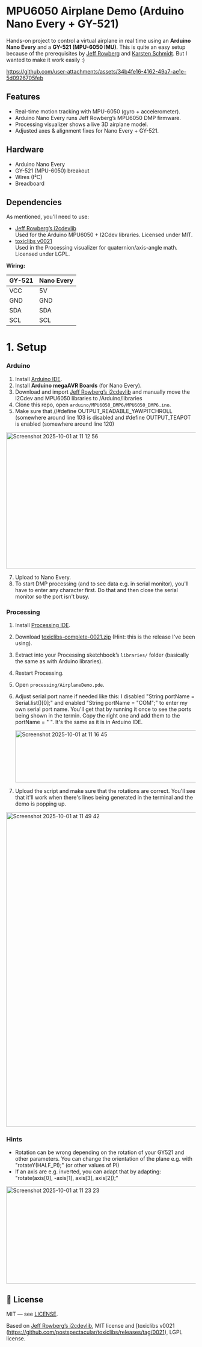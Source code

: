 # MPU6050 Airplane Demo (Arduino Nano Every + GY-521)

Hands-on project to control a virtual airplane in real time using an **Arduino Nano Every** and a **GY-521 (MPU-6050 IMU)**. This is quite an easy setup because of the prerequisites by [Jeff Rowberg](https://github.com/jrowberg) and [Karsten Schmidt](https://github.com/postspectacular). But I wanted to make it work easily :)


https://github.com/user-attachments/assets/34b4fe16-4162-49a7-ae1e-5d0926705feb



## Features
- Real-time motion tracking with MPU-6050 (gyro + accelerometer).
- Arduino Nano Every runs Jeff Rowberg’s MPU6050 DMP firmware.
- Processing visualizer shows a live 3D airplane model.
- Adjusted axes & alignment fixes for Nano Every + GY-521.

## Hardware
- Arduino Nano Every  
- GY-521 (MPU-6050) breakout  
- Wires (I²C)
- Breadboard

## Dependencies
As mentioned, you'll need to use:
- [Jeff Rowberg’s i2cdevlib](https://github.com/jrowberg/i2cdevlib)  
  Used for the Arduino MPU6050 + I2Cdev libraries. Licensed under MIT.
- [toxiclibs v0021](https://github.com/postspectacular/toxiclibs/releases/tag/0021)  
  Used in the Processing visualizer for quaternion/axis-angle math. Licensed under LGPL.

**Wiring:**

| GY-521 | Nano Every |
|--------|------------|
| VCC    | 5V         |
| GND    | GND        |
| SDA    | SDA        |
| SCL    | SCL        |

# 1. Setup

### Arduino
1. Install [Arduino IDE](https://www.arduino.cc/en/software).
2. Install **Arduino megaAVR Boards** (for Nano Every).
3. Download and import [Jeff Rowberg’s i2cdevlib](https://github.com/jrowberg/i2cdevlib) and manually move the I2Cdev and MPU6050 libraries to /Arduino/libraries
4. Clone this repo, open `arduino/MPU6050_DMP6/MPU6050_DMP6.ino`.
5. Make sure that //#define OUTPUT_READABLE_YAWPITCHROLL (somewhere around line 103 is disabled and #define OUTPUT_TEAPOT is enabled (somewhere around line 120)

<img width="626" height="362" alt="Screenshot 2025-10-01 at 11 12 56" src="https://github.com/user-attachments/assets/9e32de9d-69d3-40e0-bd4d-b8a10ac1cce9" />

7. Upload to Nano Every.
8. To start DMP processing (and to see data e.g. in serial monitor), you'll have to enter any character first. Do that and then close the serial monitor so the port isn't busy.

### Processing
1. Install [Processing IDE](https://processing.org/download).
1. Download [toxiclibs-complete-0021.zip](https://github.com/postspectacular/toxiclibs/releases/tag/0021) (Hint: this is the release I've been using).
2. Extract into your Processing sketchbook’s `libraries/` folder (basically the same as with Arduino libraries).
3. Restart Processing.
3. Open `processing/AirplaneDemo.pde`.
5. Adjust serial port name if needed like this: I disabled "String portName = Serial.list()[0];" and enabled "String portName = "COM";" to enter my own serial port name. You'll get that by running it once to see the ports being shown in the termin. Copy the right one and add them to the portName = " ". It's the same as it is in Arduino IDE.

   <img width="625" height="138" alt="Screenshot 2025-10-01 at 11 16 45" src="https://github.com/user-attachments/assets/6b1d34eb-541e-4129-b1da-d97661ee5735" />
   
7. Upload the script and make sure that the rotations are correct. You'll see that it'll work when there's lines being generated in the terminal and the demo is popping up.

<img width="793" height="835" alt="Screenshot 2025-10-01 at 11 49 42" src="https://github.com/user-attachments/assets/e81ace6d-3e32-4bde-a2a8-bd947463c3ae" />


### Hints
- Rotation can be wrong depending on the rotation of your GY521 and other parameters. You can change the orientation of the plane e.g. with "rotateY(HALF_PI);" (or other values of PI)
- If an axis are e.g. inverted, you can adapt that by adapting: "rotate(axis[0], -axis[1], axis[3], axis[2]);"

<img width="638" height="258" alt="Screenshot 2025-10-01 at 11 23 23" src="https://github.com/user-attachments/assets/cce183a2-902b-41bb-94c1-ab9392fa7461" />


## 📄 License
MIT — see [LICENSE](LICENSE). 

Based on [Jeff Rowberg’s i2cdevlib](https://github.com/jrowberg/i2cdevlib), MIT license and [toxiclibs v0021 (https://github.com/postspectacular/toxiclibs/releases/tag/0021), LGPL license.

